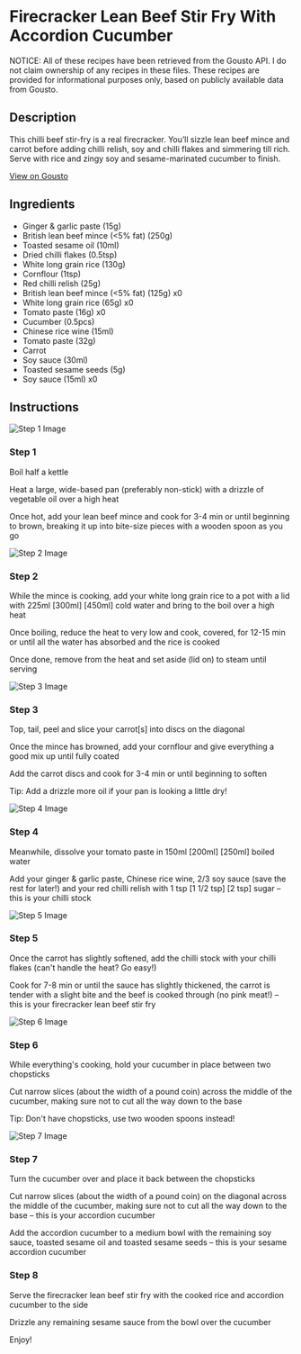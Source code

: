 # Firecracker Lean Beef Stir Fry With Accordion Cucumber

NOTICE: All of these recipes have been retrieved from the Gousto API. I do not claim ownership of any recipes in these files. These recipes are provided for informational purposes only, based on publicly available data from Gousto.

## Description

This chilli beef stir-fry is a real firecracker. You’ll sizzle lean beef mince and carrot before adding chilli relish, soy and chilli flakes and simmering till rich. Serve with rice and zingy soy and sesame-marinated cucumber to finish.


[View on Gousto](https://www.gousto.co.uk/recipes/cookbook/firecracker-lean-beef-stir-fry-with-accordion-cucumber)

## Ingredients

- Ginger & garlic paste (15g)
- British lean beef mince (<5% fat) (250g)
- Toasted sesame oil (10ml)
- Dried chilli flakes (0.5tsp)
- White long grain rice (130g)
- Cornflour (1tsp)
- Red chilli relish (25g)
- British lean beef mince (<5% fat) (125g) x0
- White long grain rice (65g) x0
- Tomato paste (16g) x0
- Cucumber (0.5pcs)
- Chinese rice wine (15ml)
- Tomato paste (32g)
- Carrot
- Soy sauce (30ml)
- Toasted sesame seeds (5g)
- Soy sauce (15ml) x0

## Instructions

![Step 1 Image](https://production-media.gousto.co.uk/cms/recipe-step-image/Step-1-1715088887169-x200.jpg)

### Step 1

Boil half a kettle

Heat a large, wide-based pan (preferably non-stick) with a drizzle of vegetable oil over a high heat

Once hot, add your lean beef mince and cook for 3-4 min or until beginning to brown, breaking it up into bite-size pieces with a wooden spoon as you go

![Step 2 Image](https://production-media.gousto.co.uk/cms/recipe-step-image/Step-2-1715088892061-x200.jpg)

### Step 2

While the mince is cooking, add your white long grain rice to a pot with a lid with 225ml <span class="text-purple">[300ml] </span><span class="text-danger">[450ml]</span> cold water and bring to the boil over a high heat

Once boiling, reduce the heat to very low and cook, covered, for 12-15 min or until all the water has absorbed and the rice is cooked

Once done, remove from the heat and set aside (lid on) to steam until serving

![Step 3 Image](https://production-media.gousto.co.uk/cms/recipe-step-image/Step-3-1715088896689-x200.jpg)

### Step 3

Top, tail, peel and slice your carrot[s] into discs on the diagonal

Once the mince has browned, add your cornflour and give everything a good mix up until fully coated

Add the carrot discs and cook for 3-4 min or until beginning to soften

Tip: Add a drizzle more oil if your pan is looking a little dry!

![Step 4 Image](https://production-media.gousto.co.uk/cms/recipe-step-image/Step-4-1715088900734-x200.jpg)

### Step 4

Meanwhile, dissolve your tomato paste in 150ml <span class="text-purple">[200ml] </span><span class="text-danger">[250ml] </span>boiled water

Add your ginger & garlic paste, Chinese rice wine, 2/3 soy sauce (save the rest for later!) and your red chilli relish with 1 tsp <span class="text-purple">[1 1/2 tsp]</span> <span class="text-danger">[2 tsp]</span> sugar – this is your chilli stock

![Step 5 Image](https://production-media.gousto.co.uk/cms/recipe-step-image/Step-5-1715088905250-x200.jpg)

### Step 5

Once the carrot has slightly softened, add the chilli stock with your chilli flakes (can't handle the heat? Go easy!)

Cook for 7-8 min or until the sauce has slightly thickened, the carrot is tender with a slight bite and the beef is cooked through (no pink meat!) – this is your firecracker lean beef stir fry

![Step 6 Image](https://production-media.gousto.co.uk/cms/recipe-step-image/Step-6-1715088909423-x200.jpg)

### Step 6

While everything's cooking, hold your cucumber in place between two chopsticks

Cut narrow slices (about the width of a pound coin) across the middle of the cucumber, making sure not to cut all the way down to the base

Tip: Don't have chopsticks, use two wooden spoons instead!

![Step 7 Image](https://production-media.gousto.co.uk/cms/recipe-step-image/Step-7-1715088913045-x200.jpg)

### Step 7

Turn the cucumber over and place it back between the chopsticks

Cut narrow slices (about the width of a pound coin) on the diagonal across the middle of the cucumber, making sure not to cut all the way down to the base – this is your accordion cucumber

Add the accordion cucumber to a medium bowl with the remaining soy sauce, toasted sesame oil and toasted sesame seeds – this is your sesame accordion cucumber

### Step 8

Serve the firecracker lean beef stir fry with the cooked rice and accordion cucumber to the side

Drizzle any remaining sesame sauce from the bowl over the cucumber

Enjoy!

